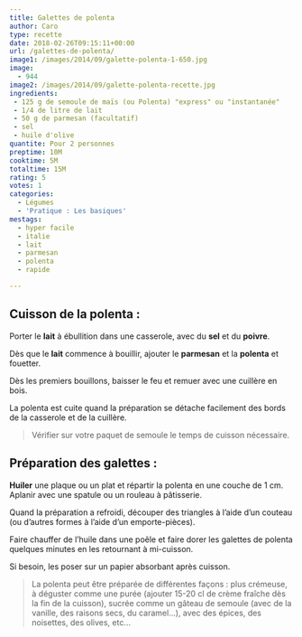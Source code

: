```yaml
---
title: Galettes de polenta
author: Caro
type: recette
date: 2018-02-26T09:15:11+00:00
url: /galettes-de-polenta/
image1: /images/2014/09/galette-polenta-1-650.jpg
image:
  - 944
image2: /images/2014/09/galette-polenta-recette.jpg
ingredients:
 - 125 g de semoule de maïs (ou Polenta) "express" ou "instantanée"
 - 1/4 de litre de lait
 - 50 g de parmesan (facultatif)
 - sel
 - huile d'olive
quantite: Pour 2 personnes
preptime: 10M
cooktime: 5M
totaltime: 15M
rating: 5
votes: 1
categories:
  - Légumes
  - 'Pratique : Les basiques'
mestags:
  - hyper facile
  - italie
  - lait
  - parmesan
  - polenta
  - rapide

---
```

## Cuisson de la polenta :

Porter le **lait** à ébullition dans une casserole, avec du **sel** et du **poivre**.

Dès que le **lait** commence à bouillir, ajouter le **parmesan** et la **polenta** et fouetter.

Dès les premiers bouillons, baisser le feu et remuer avec une cuillère en bois.

La polenta est cuite quand la préparation se détache facilement des bords de la casserole et de la cuillère.

> Vérifier sur votre paquet de semoule le temps de cuisson nécessaire.

## Préparation des galettes :

**Huiler** une plaque ou un plat et répartir la polenta en une couche de 1 cm. Aplanir avec une spatule ou un rouleau à pâtisserie.

Quand la préparation a refroidi, découper des triangles à l&rsquo;aide d&rsquo;un couteau (ou d&rsquo;autres formes à l&rsquo;aide d&rsquo;un emporte-pièces).

Faire chauffer de l&rsquo;huile dans une poêle et faire dorer les galettes de polenta quelques minutes en les retournant à mi-cuisson.

Si besoin, les poser sur un papier absorbant après cuisson.

> La polenta peut être préparée de différentes façons : plus crémeuse, à déguster comme une purée (ajouter 15-20 cl de crème fraîche dès la fin de la cuisson), sucrée comme un gâteau de semoule (avec de la vanille, des raisons secs, du caramel&#8230;), avec des épices, des noisettes, des olives, etc&#8230;

&nbsp;
